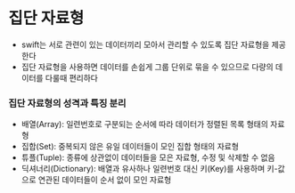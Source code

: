 # 집단 자료형

- swift는 서로 관련이 있는 데이터끼리 모아서 관리할 수 있도록 집단 자료형을 제공한다
- 집단 자료형을 사용하면 데이터를 손쉽게 그룹 단위로 묶을 수 있으므로 다량의 데이터를 다룰때 편리하다

### 집단 자료형의 성격과 특징 분리
- 배열(Array): 일련번호로 구분되는 순서에 따라 데이터가 정렬된 목록 형태의 자료형
- 집합(Set): 중복되지 않은 유일 데이터들이 모인 집합 형태의 자료형
- 튜플(Tuple): 종류에 상관없이 데이터들을 모은 자료형, 수정 및 삭제할 수 없음
- 딕셔너리(Dictionary): 배열과 유사하나 일련번호 대신 키(Key)를 사용하며 키-값으로 연관된 데이터들이 순서 없이 모인 자료형